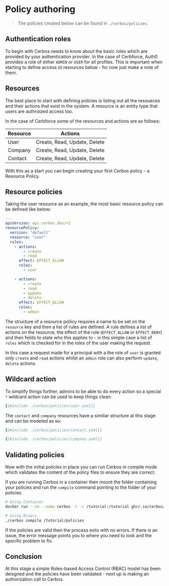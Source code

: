 # Policy authoring

> The policies created below can be found in `./cerbos/policies`.

## Authentication roles

To begin with Cerbos needs to know about the basic roles which are provided by your authentication provider. In the case of Cerbforce, Auth0 provides a role of either `ADMIN` or `USER` for all profiles. This is important when starting to define access ot resources below - for now just make a note of them.

## Resources

The best place to start with defining policies is listing out all the resoueces and their actions that exist in the system. A resource is an entity type that users are authroized access too.

In the case of Cerbforce some of the resources and actions are as follows:

| Resource | Actions |
| --- | --- |
| User | Create, Read, Update, Delete |
| Company | Create, Read, Update, Delete |
| Contact | Create, Read, Update, Delete |

With this as a start you can begin creating your first Cerbos policy - a Resource Policy.


## Resource policies

Taking the user resource as an example, the most basic resource policy can be defined like below:

```yaml
---
apiVersion: api.cerbos.dev/v1
resourcePolicy:
  version: "default" 
  resource: "user"
  rules:
    - actions: 
        - create
        - read
      effect: EFFECT_ALLOW
      roles:
        - user 

    - actions: 
        - create
        - read
        - update
        - delete
      effect: EFFECT_ALLOW
      roles:
        - admin         
```

The structure of a resource poliicy requires a name to be set on the `resource` key and then a list of rules are defined. A rule defines a list of actions on the resource, the effect of the rule (`EFFECT_ALLOW` or `EFFECT_DENY`) and then feilds to state who this applies to - in this simple case a list of `roles` which is checked for in the roles of the user making the request.

In this case a request made for a principal with a the role of `user` is granted only `create` and `read` actions whilst an `admin` role can also perform `update`, `delete` actions.

## Wildcard action

To simplify things further, admins to be able to do every action so a special `*` wildcard action can be used to keep things clean:

```yaml
{{#include ./cerbos/policies/user.yaml}}  
```

The `contact` and `company` resources have a similiar structure at this stage and can be modeled as so:

```yaml
{{#include ./cerbos/policies/contact.yaml}}
```

```yaml
{{#include ./cerbos/policies/company.yaml}}
```


## Validating policies

Now with the initial policies in place you can run Cerbos in compile mode which validates the content of the policy files to ensure they are correct.

If you are running Cerbos in a container then mount the folder containing your policies and run the `compile` command pointing to the folder of your policies.

```sh
# Using Container
docker run --rm --name cerbos -t -v /tutorial:/tutorial ghcr.io/cerbos/cerbos:latest compile /tutorial/policies

# Using Binary
./cerbos compile /tutorial/policies
```

If the policies are valid then the process exits with no errors. If there is an issue, the error message points you to where you need to look and the specific problem to fix.

## Conclusion

At this stage a simple Roles-based Access Control (RBAC) model has been deisgned and the policies have been validated - next up is making an authorization call to Cerbos.